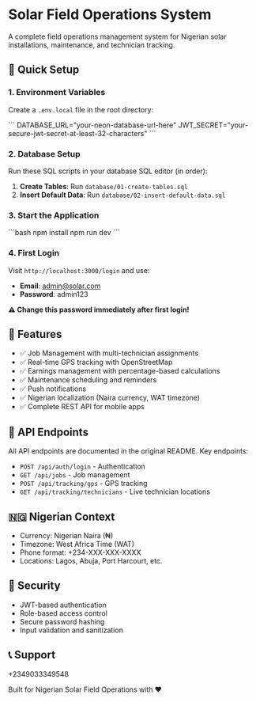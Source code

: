# Solar Field Operations System

A complete field operations management system for Nigerian solar installations, maintenance, and technician tracking.

## 🚀 Quick Setup

### 1. Environment Variables

Create a `.env.local` file in the root directory:

\`\`\`
DATABASE_URL="your-neon-database-url-here"
JWT_SECRET="your-secure-jwt-secret-at-least-32-characters"
\`\`\`

### 2. Database Setup

Run these SQL scripts in your database SQL editor (in order):

1. **Create Tables**: Run `database/01-create-tables.sql`
2. **Insert Default Data**: Run `database/02-insert-default-data.sql`

### 3. Start the Application

\`\`\`bash
npm install
npm run dev
\`\`\`

### 4. First Login

Visit `http://localhost:3000/login` and use:
- **Email**: admin@solar.com  
- **Password**: admin123

**⚠️ Change this password immediately after first login!**

## 🔧 Features

- ✅ Job Management with multi-technician assignments
- ✅ Real-time GPS tracking with OpenStreetMap
- ✅ Earnings management with percentage-based calculations
- ✅ Maintenance scheduling and reminders
- ✅ Push notifications
- ✅ Nigerian localization (Naira currency, WAT timezone)
- ✅ Complete REST API for mobile apps

## 📱 API Endpoints

All API endpoints are documented in the original README. Key endpoints:

- `POST /api/auth/login` - Authentication
- `GET /api/jobs` - Job management
- `POST /api/tracking/gps` - GPS tracking
- `GET /api/tracking/technicians` - Live technician locations

## 🇳🇬 Nigerian Context

- Currency: Nigerian Naira (₦)
- Timezone: West Africa Time (WAT)
- Phone format: +234-XXX-XXX-XXXX
- Locations: Lagos, Abuja, Port Harcourt, etc.

## 🔐 Security

- JWT-based authentication
- Role-based access control
- Secure password hashing
- Input validation and sanitization

## 📞 Support
+2349033349548

Built for Nigerian Solar Field Operations with ❤️
